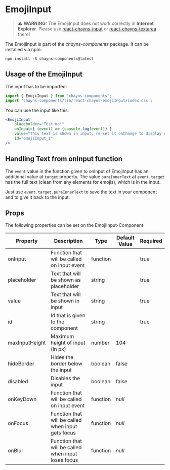 # EmojiInput

> :warning: **WARNING:** The EmojiInput does not work correctly in **Internet Explorer**. 
Please use [react-chayns-input](/src/react-chayns-input/) or [react-chayns-textarea](/src/react-chayns-textarea/) there!

The EmojiInput is part of the *chayns-components* package. It can be installed via npm:

    npm install -S chayns-components@latest


## Usage of the EmojiInput
The input has to be imported:

```jsx
import { EmojiInput } from 'chayns-components';
import 'chayns-components/lib/react-chayns-emojiInput/index.css';
```


You can use the input like this:
```jsx
<EmojiInput 
    placeholder="Test me!"
    onInput={ (event) => {console.log(event)} }
    value="This text is shown in input, re-set it onChange to display emojis"
    id="emojiInput_1"
/>
```

## Handling Text from onInput function
The `event` value in the function given to onInput of EmojiInput has an additional value at `target`
property. The value `pureInnerText` at `event.target` has the full text (clean from any elements for emojis), which is in the input.

Just use `event.target.pureInnerText` to save the text in your component and to give it back to the input.

## Props
The following properties can be set on the EmojiInput-Component

| **Property**   | **Description**                                     | **Type** | **Default Value** | **Required** |
| -------------- | --------------------------------------------------- | -------- | ----------------- | ------------ |
| onInput        | Function that will be called on input event         | function |                   | true         |
| placeholder    | Text that will be shown as placeholder              | string   |                   | true         |
| value          | Text that will be shown in input                    | string   |                   | true         |
| id             | Id that is given to the component                   | string   |                   | true         |
| maxInputHeight | Maximum height of input (in px)                     | number   | 104               |              |
| hideBorder     | Hides the border below the input                    | boolean  | false             |              |
| disabled       | Disables the input                                  | boolean  | false             |              |
| onKeyDown      | Function that will be called on input event         | function | *null*            |              |
| onFocus        | Function that will be called when input gets focus  | function | *null*            |              |
| onBlur         | Function that will be called when input loses focus | function | *null*            |              |

